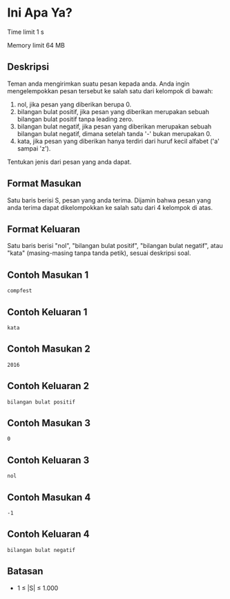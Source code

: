 # Ini Apa Ya?

Time limit 1 s

Memory limit 64 MB

## Deskripsi

Teman anda mengirimkan suatu pesan kepada anda. Anda ingin mengelempokkan pesan tersebut ke salah satu dari kelompok di bawah:

1. nol, jika pesan yang diberikan berupa 0.
2. bilangan bulat positif, jika pesan yang diberikan merupakan sebuah bilangan bulat positif tanpa leading zero.
3. bilangan bulat negatif, jika pesan yang diberikan merupakan sebuah bilangan bulat negatif, dimana setelah tanda '-' bukan merupakan 0.
4. kata, jika pesan yang diberikan hanya terdiri dari huruf kecil alfabet ('a' sampai 'z').

Tentukan jenis dari pesan yang anda dapat.

## Format Masukan

Satu baris berisi S, pesan yang anda terima. Dijamin bahwa pesan yang anda terima dapat dikelompokkan ke salah satu dari 4 kelompok di atas.

## Format Keluaran

Satu baris berisi "nol", "bilangan bulat positif", "bilangan bulat negatif", atau "kata" (masing-masing tanpa tanda petik), sesuai deskripsi soal.

## Contoh Masukan 1

    compfest

## Contoh Keluaran 1

    kata

## Contoh Masukan 2

    2016

## Contoh Keluaran 2

    bilangan bulat positif

## Contoh Masukan 3

    0

## Contoh Keluaran 3

    nol

## Contoh Masukan 4

    -1

## Contoh Keluaran 4

    bilangan bulat negatif

## Batasan

- 1 ≤ |S| ≤ 1.000
